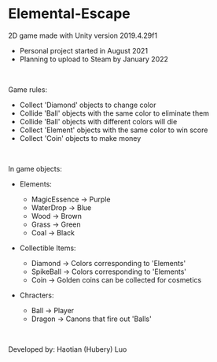 # Elemental-Escape
2D game made with Unity version 2019.4.29f1
* Personal project started in August 2021
* Planning to upload to Steam by January 2022

<br/>

Game rules:
- Collect 'Diamond' objects to change color
- Collide 'Ball' objects with the same color to eliminate them
- Collide 'Ball' objects with different colors will die
- Collect 'Element' objects with the same color to win score
- Collect 'Coin' objects to make money

<br/>

In game objects:
* Elements:
    * MagicEssence -> Purple
    * WaterDrop -> Blue
    * Wood -> Brown
    * Grass -> Green
    * Coal -> Black

* Collectible Items:
    * Diamond -> Colors corresponding to 'Elements'
    * SpikeBall -> Colors corresponding to 'Elements'
    * Coin -> Golden coins can be collected for cosmetics

* Chracters:
    * Ball -> Player
    * Dragon -> Canons that fire out 'Balls'

<br/>

Developed by: Haotian (Hubery) Luo
